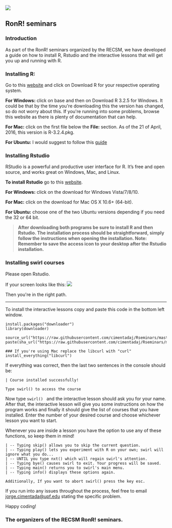 
![](https://lh3.googleusercontent.com/-UkfJ6Cj7fNc/AAAAAAAAAAI/AAAAAAAAAIE/RJmK4VaMytw/s100-c-k-no/photo.jpg)
## RonR! seminars

### Introduction
As part of the RonR! seminars organized by the RECSM, we have developed a guide on how to install R, Rstudio and the interactive lessons that will get you up and running with R.

### Installing R:

Go to this [website](https://cran.r-project.org/) and click on Download R for your respective operating system.

**For Windows:** click on base and then on Download R 3.2.5 for Windows. It could be that by the time you're downloading this the version has changed, so do not worry about this. If you're running into some problems, browse this website as there is plenty of documentation that can help.

**For Mac:** click on the first file below the __**File:**__ section. As of the 21 of April, 2016, this version is R-3.2.4.pkg.   

**For Ubuntu:** I would suggest to follow this [guide](https://www.digitalocean.com/community/tutorials/how-to-set-up-r-on-ubuntu-14-04)


### Installing Rstudio

RStudio is a powerful and productive user interface for R. It’s free and open source, and works great on Windows, Mac, and Linux.

**To install Rstudio** go to this [website](https://www.rstudio.com/products/rstudio/download/).

**For Windows:** click on the download for Windows Vista/7/8/10. 

**For Mac:** click on the download for Mac OS X 10.6+ (64-bit).

**For Ubuntu:** choose one of the two Ubuntu versions depending if you need the 32 or 64 bit.

> **After downloading both programs be sure to install R and then Rstudio. The installation process should be straightforward, simply follow the instructions when opening the installation. Note: Remember to save the access icon to your desktop after the Rstudio installation.**

### Installing swirl courses

Please open Rstudio. 

If your screen looks like this: ![](https://slobaexpert.files.wordpress.com/2014/02/image35.png)

Then you're in the right path.

***
To install the interactive lessons copy and paste this code in the bottom left window.

```{r, eval=FALSE}
install.packages("downloader")
library(downloader)

source_url("https://raw.githubusercontent.com/cimentadaj/Rseminars/master/RonR_Second_Seminar/Course_download.R",
paste(sha_url("https://raw.githubusercontent.com/cimentadaj/Rseminars/master/RonR_Second_Seminar/Course_download.R")))

### If you're using Mac replace the libcurl with "curl"
install_everything("libcurl")
```

If everything was correct, then the last two sentences in the console should be:
```{r eval=FALSE}
| Course installed successfully!

Type swirl() to access the course
```

Now type ```swirl() ``` and the interactive lesson should ask you for your name. After that, the interactive lesson will give you some instructions on how the program works and finally it should give the list of courses that you have installed. Enter the number of your desired course and choose whichever lesson you want to start.

Whenever you are inside a lesson you have the option to use any of these functions, so keep them in mind!
```
| -- Typing skip() allows you to skip the current question.
| -- Typing play() lets you experiment with R on your own; swirl will ignore what you do...
| -- UNTIL you type nxt() which will regain swirl's attention.
| -- Typing bye() causes swirl to exit. Your progress will be saved.
| -- Typing main() returns you to swirl's main menu.
| -- Typing info() displays these options again.

Additionally, If you want to abort swirl() press the key esc.
```

If you run into any issues throughout the process, feel free to email jorge.cimentada@upf.edu stating the specific problem.

Happy coding!  

### The organizers of the RECSM RonR! seminars.
